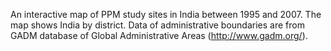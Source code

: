 An interactive map of PPM study sites in India between 1995 and 2007. The map shows India by district. Data of administrative boundaries are from GADM database of Global Administrative Areas (http://www.gadm.org/). 
